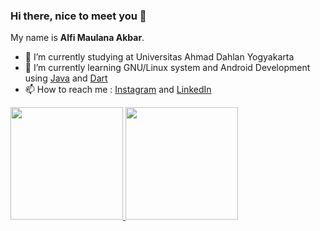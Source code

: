 ### Hi there, nice to meet you 👋

My name is **Alfi Maulana Akbar**.

- 🔭 I’m currently studying at Universitas Ahmad Dahlan Yogyakarta
- 🌱 I’m currently learning GNU/Linux system and Android Development using [Java](https://www.java.com/) and [Dart](https://dart.dev/)
- 📫 How to reach me : [Instagram](https://www.instagram.com/alfimlnbr/) and [LinkedIn](https://www.linkedin.com/in/fimln/)

<p align="left">
<a href="https://github.com/fimln">
  <img height="180em" src="https://github-readme-stats-eight-theta.vercel.app/api?username=fimln&show_icons=true&theme=react&include_all_commits=true&count_private=true"/>
  <img height="180em" src="https://github-readme-stats-eight-theta.vercel.app/api/top-langs/?username=fimln&layout=compact&langs_count=8&theme=react"/>
</a>
</p>
